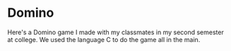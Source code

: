 # Domino
Here's a Domino game I made with my classmates in my second semester at college.
We used the language C to do the game all in the main.
